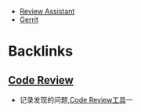 - [Review Assistant](<Review Assistant.md>)
- [Gerrit](<Gerrit.md>)

# Backlinks
## [Code Review](<Code Review.md>)
- 记录发现的问题,[Code Review工具](<Code Review工具.md>)一

